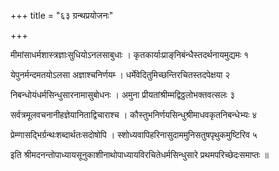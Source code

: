 +++
title = "६३ ग्रन्थप्रयोजनः"

+++

मीमांसाधर्मशास्त्रज्ञाःसुधियोऽनलसाबुधाः । कृतकार्याःप्राङ्‌निबंन्धैस्तदर्थनायमुद्यमः १

येपुनर्मन्दमतयोऽलसा अज्ञाश्चनिर्णयम्‍ । धर्मेवेदितुमिच्छन्तिरचितस्तदपेक्षया २

निबन्धोयंधर्मसिन्धुसारनामासुबोधनः । अमुना प्रीयतांश्रीम्मद्विठ्ठलोभक्तवत्सलः ३

सर्वत्रमूलवचनानीहज्ञेयानिताद्विचाराश्च । कौस्तुभनिर्णयसिन्धुश्रीमाधवकृतनिबन्धेभ्यः ४

प्रेम्णासद्भिर्ग्रन्थःशब्दार्थतःसदोषोपि । स्शोध्यवापिहरिनासुदाममुनिसतुषपृथुकमुष्टिरिव ५

इति श्रीमदनन्तोपाध्यायसूनुकाशीनाथोपाध्यायविरचितेधर्मसिन्धुसारे प्रथमपरिच्छेदःसमाप्तः ॥
